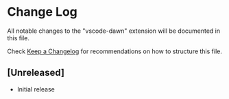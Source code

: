 # Change Log

All notable changes to the "vscode-dawn" extension will be documented in this file.

Check [Keep a Changelog](http://keepachangelog.com/) for recommendations on how to structure this file.

## [Unreleased]

- Initial release